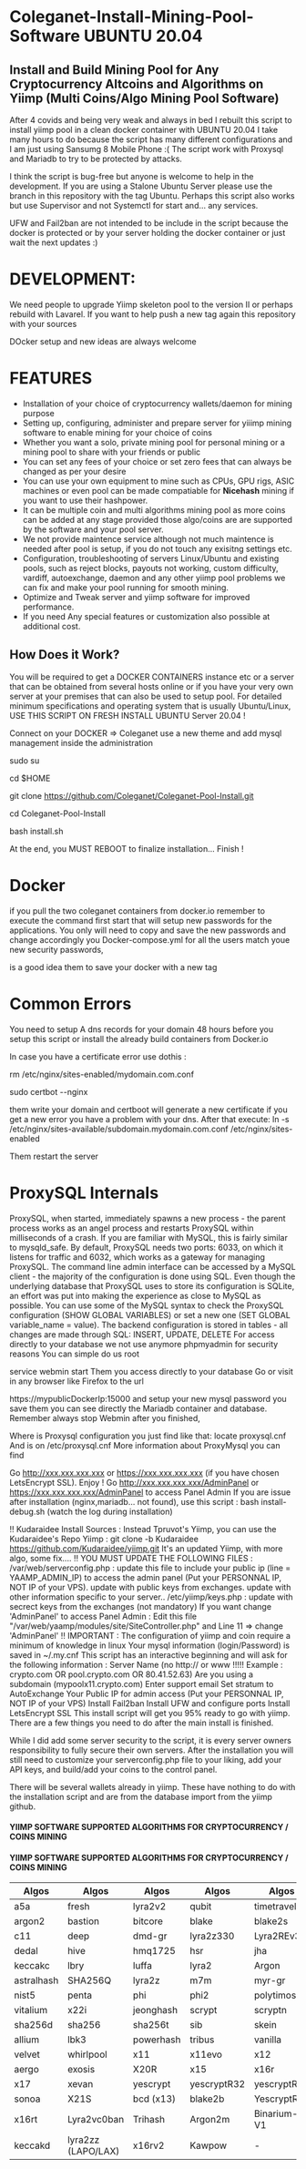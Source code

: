 # Coleganet-Install-Mining-Pool-Software UBUNTU 20.04
Install and Build Mining Pool for Any Cryptocurrency Altcoins and Algorithms on Yiimp (Multi Coins/Algo Mining Pool Software)
----------------
After 4 covids and being very weak and always in bed I  rebuilt this script to install yiimp pool in a clean docker container with UBUNTU 20.04
I take many hours to do because the script has many different configurations and I am just using Sansumg 8 Mobile Phone :(
The script work with Proxysql and Mariadb to try to be protected by attacks.

I think the script is bug-free but anyone is welcome to help in the development. If you are using a Stalone Ubuntu Server please use the branch in this repository with the tag Ubuntu. Perhaps this script also works but use Supervisor and not Systemctl for start and... any services.

UFW and Fail2ban are not intended to be include in the script because the docker is protected or by your server holding the docker container or just wait the next updates :)

# DEVELOPMENT:
We need people to upgrade  Yiimp skeleton pool to the version II or perhaps rebuild with Lavarel. If you want to help push a new tag again this repository with your sources

DOcker setup and new ideas are always welcome


# FEATURES

- Installation of your choice of cryptocurrency wallets/daemon for mining purpose
- Setting up, configuring, administer and prepare server for yiiimp mining software to enable mining for your choice of coins
- Whether you want a solo, private mining pool for personal mining or a mining pool to share with your friends or public
- You can set any fees of your choice or set zero fees that can always be changed as per your desire
- You can use your own equipment to mine such as CPUs, GPU rigs, ASIC machines or even pool can be made compatiable for **Nicehash** mining if you want to use their hashpower.
- It can be multiple coin and multi algorithms mining pool as more coins can be added at any stage provided those algo/coins are are supported by the software and your pool server.
- We not provide maintence service although not much maintence is needed after pool is setup, if you do not touch any exisitng settings etc.
- Configuration, troubleshooting of servers Linux/Ubuntu and existing pools, such as reject blocks, payouts not working, custom difficulty, vardiff, autoexchange, daemon and any other yiimp pool problems we can fix and make your pool running for smooth mining.
- Optimize and Tweak server and yiimp software for improved performance.
- If you need Any special features or customization also possible at additional cost.

How Does it Work?
----------
You will be required to get a DOCKER CONTAINERS instance etc or a server that can be obtained from several hosts online or if you have your very own server at your premises that can also be used to setup pool. For detailed minimum specifications and operating system that is usually Ubuntu/Linux,
USE THIS SCRIPT ON FRESH INSTALL UBUNTU Server 20.04 !

Connect on your DOCKER =>
Coleganet use a new theme and add mysql management inside the administration 

sudo su

cd $HOME

git clone https://github.com/Coleganet/Coleganet-Pool-Install.git

cd Coleganet-Pool-Install

bash install.sh

At the end, you MUST REBOOT to finalize installation...
Finish !

# Docker
if you pull the two coleganet containers from docker.io
remember to execute the command first start that will setup
new passwords for the applications. You only will need to copy 
and save the new passwords and change accordingly you Docker-compose.yml
for all the users match youe new security passwords,

is a good idea them to save your docker with a new tag






# Common Errors
You need to setup A dns records for your domain 48 hours before you setup this script or install the already build containers from Docker.io

In case you have a certificate error use dothis :

rm /etc/nginx/sites-enabled/mydomain.com.conf

sudo certbot --nginx

them write your domain and certboot will generate a new certificate if you get a new error you have a problem with your dns.
After that execute: 
ln -s /etc/nginx/sites-available/subdomain.mydomain.com.conf /etc/nginx/sites-enabled

Them restart the server

# ProxySQL Internals
ProxySQL, when started, immediately spawns a new process - the parent process works as an angel process and restarts ProxySQL
within milliseconds of a crash. If you are familiar with MySQL, this is fairly similar to mysqld_safe. By default, ProxySQL 
needs two ports: 6033, on which it listens for traffic and 6032, which works as a gateway for managing ProxySQL. The command 
line admin interface can be accessed by a MySQL client - the majority of the configuration is done using SQL. Even though the 
underlying database that ProxySQL uses to store its configuration is SQLite, an effort was put into making the experience as 
close to MySQL as possible. You can use some of the MySQL syntax to check the ProxySQL configuration (SHOW GLOBAL VARIABLES) 
or set a new one (SET GLOBAL variable_name = value). The backend configuration is stored in tables - all changes are made through
 SQL: INSERT, UPDATE, DELETE
For access directly to your database we not use anymore phpmyadmin for security reasons 
You can simple do us root

service webmin start
Them you access directly to your database 
Go or visit in any browser like Firefox to the url

https://mypublicDockerIp:15000 and setup your new mysql password you save
them you can see directly the Mariadb container and database.
Remember always stop Webmin after you finished,

Where is Proxysql configuration you just find like that:
locate proxysql.cnf
And is on
/etc/proxysql.cnf
More information about ProxyMysql you can find 

Go http://xxx.xxx.xxx.xxx or https://xxx.xxx.xxx.xxx (if you have chosen LetsEncrypt SSL). Enjoy !
Go http://xxx.xxx.xxx.xxx/AdminPanel or https://xxx.xxx.xxx.xxx/AdminPanel to access Panel Admin
If you are issue after installation (nginx,mariadb... not found), use this script : bash install-debug.sh (watch the log during installation)

‼️ Kudaraidee Install Sources :
Instead Tpruvot's Yiimp, you can use the Kudaraidee's Repo Yiimp : git clone -b Kudaraidee https://github.com/Kudaraidee/yiimp.git
It's an updated Yiimp, with more algo, some fix....
‼️ YOU MUST UPDATE THE FOLLOWING FILES :
/var/web/serverconfig.php : update this file to include your public ip (line = YAAMP_ADMIN_IP) to access the admin panel (Put your PERSONNAL IP, NOT IP of your VPS). update with public keys from exchanges. update with other information specific to your server..
/etc/yiimp/keys.php : update with secrect keys from the exchanges (not mandatory)
If you want change 'AdminPanel' to access Panel Admin : Edit this file "/var/web/yaamp/modules/site/SiteController.php" and Line 11 => change 'AdminPanel'
‼️ IMPORTANT :
The configuration of yiimp and coin require a minimum of knowledge in linux
Your mysql information (login/Password) is saved in ~/.my.cnf
This script has an interactive beginning and will ask for the following information :
Server Name (no http:// or www !!!!! Example : crypto.com OR pool.crypto.com OR 80.41.52.63)
Are you using a subdomain (mypoolx11.crypto.com)
Enter support email
Set stratum to AutoExchange
Your Public IP for admin access (Put your PERSONNAL IP, NOT IP of your VPS)
Install Fail2ban
Install UFW and configure ports
Install LetsEncrypt SSL
This install script will get you 95% ready to go with yiimp. There are a few things you need to do after the main install is finished.

While I did add some server security to the script, it is every server owners responsibility to fully secure their own servers. After the installation you will still need to customize your serverconfig.php file to your liking, add your API keys, and build/add your coins to the control panel.

There will be several wallets already in yiimp. These have nothing to do with the installation script and are from the database import from the yiimp github.


#### YIIMP SOFTWARE SUPPORTED ALGORITHMS FOR CRYPTOCURRENCY / COINS MINING

#### YIIMP SOFTWARE SUPPORTED ALGORITHMS FOR CRYPTOCURRENCY / COINS MINING

  Algos | Algos  | Algos | Algos | Algos  | Algos
------------- | ------------- | ------------- | ------------- | ------------- | -------------
a5a  | fresh | lyra2v2 | qubit | timetravel | x14
argon2  | bastion | bitcore | blake | blake2s | blakecoin
c11  | deep | dmd-gr | lyra2z330 | Lyra2REv3 | geek
dedal  | hive | hmq1725 | hsr | jha | keccak
keccakc  | lbry | luffa | lyra2 | Argon | rainforest
astralhash  | SHA256Q | lyra2z | m7m | myr-gr | neoscrypt
nist5  | penta | phi | phi2 | polytimos | quark
vitalium  | x22i | jeonghash | scrypt | scryptn | sha
sha256d  | sha256 | sha256t | sib | skein | skunk
allium  | lbk3 | powerhash | tribus | vanilla | veltor
velvet  | whirlpool | x11 | x11evo | x12 | x13
aergo  | exosis | X20R | x15 | x16r | x16s
x17  | xevan | yescrypt | yescryptR32 | yescryptR16 | groestl
sonoa  | X21S | bcd (x13) | blake2b | YescryptR8 | x21s
x16rt  | Lyra2vc0ban | Trihash | Argon2m | Binarium-V1 | x18
keccakd  | lyra2zz (LAPO/LAX) |  x16rv2 | Kawpow | - | -


